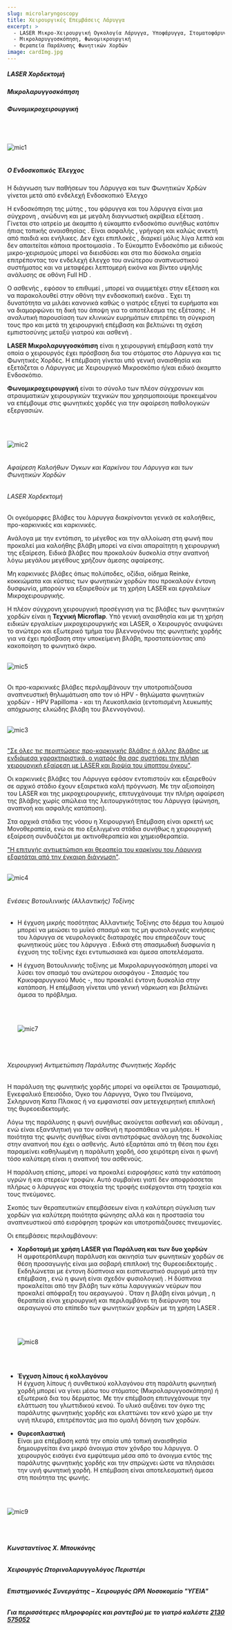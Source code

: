 ```yaml
---
slug: microlaryngoscopy
title: Χειρουργικές Επεμβάσεις Λάρυγγα
excerpt: >
  - LASER Μικρο-Χειρουργική Ογκολογία Λάρυγγα, Υποφάρυγγα, Στοματοφάρυγγα
  - Μικρολαρυγγοσκόπηση, Φωνομικρουργική
  - Θεραπεία Παράλυσης Φωνητικών Χορδών
image: cardImg.jpg
---
```


##### LASER Χορδεκτομή

##### Μικρολαρυγγοσκόπηση

##### Φωνομικροχειρουργική

<br/>
<br/>

![mic1](mic1.jpg)
<br/>
<br/>

##### **Ο Ενδοσκοπικός Έλεγχος**

Η διάγνωση των παθήσεων του Λάρυγγα και των Φωνητικών Χρδών γίνεται μετά από ενδελεχή Ενδοσκοπικό Έλεγχο

Η ενδοσκόπηση της μύτης , του φάρυγγα και του λάρυγγα είναι μια σύγχρονη , ανώδυνη και με μεγάλη διαγνωστική ακρίβεια εξέταση .
Γίνεται στο ιατρείο με άκαμπτο ή εύκαμπτο ενδοσκόπιο συνήθως κατόπιν ήπιας τοπικής αναισθησίας .
Είναι ασφαλής , γρήγορη και καλώς ανεκτή από παιδιά και ενήλικες. Δεν έχει επιπλοκές , διαρκεί μόλις λίγα λεπτά και δεν απαιτείται κάποια προετοιμασία .
Το Εύκαμπτο Ενδοσκόπιο με ειδικούς μικρο-χειρισμούς μπορεί να διεισδύσει και στα πιο δύσκολα σημεία επιτρέποντας τον ενδελεχή έλεγχο του ανώτερου αναπνευστικού συστήματος και να μεταφέρει λεπτομερή εικόνα και βίντεο υψηλής ανάλυσης σε οθόνη Full HD .

Ο ασθενής , εφόσον το επιθυμεί , μπορεί να συμμετέχει στην εξέταση και να παρακολουθεί στην οθόνη την ενδοσκοπική εικόνα .
Έχει τη δυνατότητα να μιλάει κανονικά καθώς ο γιατρός εξηγεί τα ευρήματα και να διαμορφώνει τη δική του άποψη για το αποτέλεσμα της εξέτασης .
Η αναλυτική παρουσίαση των κλινικών ευρημάτων επιτρέπει τη σύγκριση τους προ και μετά τη χειρουργική επέμβαση και βελτιώνει τη σχέση εμπιστοσύνης μεταξύ γιατρού και ασθενή .

**LASER Μικρολαρυγγοσκόπιση**
είναι η χειρουργική επέμβαση κατά την οποία ο χειρουργός έχει πρόσβαση δια του στόματος στο Λάρυγγα και τις Φωνητικές Χορδές. Η επέμβαση γίνεται υπό γενική αναισθησία και εξετάζεται ο Λάρυγγας με Χειρουργικό Μικροσκόπιο ή/και ειδικό άκαμπτο Ενδοσκόπιο.

**Φωνομικροχειρουργική**
είναι το σύνολο των πλέον σύγχρονων και ατραυματικών χειρουργικών τεχνικών που χρησιμοποιούμε προκειμένου να επέμβουμε στις φωνητικές χορδές για την αφαίρεση παθολογικών εξεργασιών.

<br/>
<br/>

![mic2](mic2.jpg)
<br/>
<br/>

###### Αφαίρεση Καλοήθων Όγκων και Καρκίνου του Λάρυγγα και των Φωνητικών Χορδών

###### LASER Χορδεκτομή

Οι ογκόμορφες βλάβες του λάρυγγα διακρίνονται γενικά σε καλοήθεις, προ-καρκινικές και καρκινικές.

Ανάλογα με την εντόπιση, το μέγεθος και την αλλοίωση στη φωνή που προκαλεί μια καλοήθης βλάβη μπορεί να είναι απαραίτητη η χειρουργική της εξαίρεση. Ειδικά βλάβες που προκαλούν δυσκολία στην αναπνοή λόγω μεγάλου μεγέθους χρήζουν άμεσης αφαίρεσης.

Μη καρκινικές βλάβες όπως πολύποδες, οζίδια, οίδημα Reinke, κοκκιώματα και κύστεις των φωνητικών χορδών που προκαλούν έντονη δυσφωνία, μπορούν να εξαιρεθούν με τη χρήση LASER και εργαλείων Μικροχειρουργικής.

Η πλέον σύγχρονη χειρουργική προσέγγιση για τις βλάβες των φωνητικών χορδών είναι η **Τεχνική Microflap**. Υπό γενική αναισθησία και με τη χρήση ειδικών εργαλείων μικροχειρουργικής και LASER, ο Χειρουργός ανυψώνει το ανώτερο και εξωτερικό τμήμα του βλεννογόνου της φωνητικής χορδής για να έχει πρόσβαση στην υποκείμενη βλάβη, προστατεύοντας από κακοποίηση το φωνητικό άκρο.
<br/>
<br/>

![mic5](mic5.jpg)
<br/>
<br/>

Οι προ-καρκινικές βλάβες περιλαμβάνουν την υποτροπιάζουσα αναπνευστική θηλωμάτωση απο τον ιό HPV - θηλώματα φωνητικών χορδών - HPV Papilloma - και τη Λευκοπλακία (εντοπισμένη λευκωπής απόχρωσης ελκώδης βλάβη του βλεννογόνου).
<br/>
<br/>

![mic3](mic3.jpg)
<br/>
<br/>

<u>"Σε όλες τις περιπτώσεις προ-καρκινικής βλάβης ή άλλης βλάβης με ενδιάμεσα χαρακτηριστικά, ο γιατρός θα σας συστήσει την πλήρη χειρουργική εξαίρεση με LASER και βιοψία του ύποπτου όγκου"</u>.

Οι καρκινικές βλάβες του Λάρυγγα εφόσον εντοπιστούν και εξαιρεθούν σε αρχικό στάδιο έχουν εξαιρετικά καλή πρόγνωση. Με την αξιοποίηση του LASER και της μικροχειρουργικής, επιτυγχάνουμε την πλήρη αφαίρεση της βλάβης χωρίς απώλεια της λειτουργικότητας του Λάρυγγα (φώνηση, αναπνοή και ασφαλής κατάποση).

Στα αρχικά στάδια της νόσου η Χειρουργική Επέμβαση είναι αρκετή ως Μονοθεραπεία, ενώ σε πιο εξελιγμένα στάδια συνήθως η χειρουργική εξαίρεση συνδυάζεται με ακτινοθεραπεία και χημειοθεραπεία.

<u>"Η επιτυχής αντιμετώπιση και θεραπεία του καρκίνου του Λάρυγγα εξαρτάται από την έγκαιρη διάγνωση"</u>.
<br/>
<br/>

![mic4](mic4.jpg)
<br/>
<br/>

###### Ενέσεις Βοτουλινικής (Αλλαντικής) Τοξίνης

- Η έγχυση μικρής ποσότητας Αλλαντικής Τοξίνης στο δέρμα του λαιμού μπορεί να μειώσει το μυϊκό σπασμό και τις μη φυσιολογικές κινήσεις του λάρυγγα σε νευρολογικές διαταραχές που επηρεάζουν τους φωνητικούς μύες του λάρυγγα . Ειδικά στη σπασμωδική δυσφωνία η έγχυση της τοξίνης έχει εντυπωσιακά και άμεσα αποτελέσματα.

- Η έγχυση Βοτουλινικής τοξίνης με Μικρολαρυγγοσκόπηση μπορεί να λύσει τον σπασμό του ανώτερου οισοφάγου - Σπασμός του Κρικοφαρυγγικού Μυός -, που προκαλεί έντονη δυσκολία στην κατάποση. Η επέμβαση γίνεται υπό γενική νάρκωση και βελτιώνει άμεσα το πρόβλημα.

  <br/>
  <br/>

  ![mic7](mic7.jpg)

  <br/>
  <br/>

###### Χειρουργική Αντιμετώπιση Παράλυτης Φωνητικής Χορδής

Η παράλυση της φωνητικής χορδής μπορεί να οφείλεται σε Τραυματισμό, Εγκεφαλικό Επεισόδιο, Όγκο του Λάρυγγα, Όγκο του Πνεύμονα, Σκληρυνση Κατα Πλακας ή να εμφανιστεί σαν μετεγχειρητική επιπλοκή της θυρεοειδεκτομής.

Λόγω της παράλυσης η φωνή συνήθως ακούγεται ασθενική και αδύναμη , ενώ είναι εξαντλητική για τον ασθενή η προσπάθεια να μιλήσει. Η ποιότητα της φωνής συνήθως είναι αντιστρόφως ανάλογη της δυσκολίας στην αναπνοή που έχει ο ασθενής. Αυτό εξαρτάται από τη θέση που έχει παραμείνει καθηλωμένη η παράλυτη χορδή, όσο χειρότερη είναι η φωνή τόσο καλύτερη είναι η αναπνοή του ασθενούς.

Η παράλυση επίσης, μπορεί να προκαλεί εισροφήσεις κατά την κατάποση υγρών ή και στερεών τροφών. Αυτό συμβαίνει γιατί δεν αποφράσσεται πλήρως ο λάρυγγας και στοιχεία της τροφής εισέρχονται στη τραχεία και τους πνεύμονες.

Σκοπός των θεραπευτικών επεμβάσεων είναι η καλύτερη σύγκλιση των χορδών για καλύτερη ποιότητα φώνησης αλλά και η προστασία του αναπνευστικού από εισρόφηση τροφών και υποτροπιάζουσες πνευμονίες.

Οι επεμβάσεις περιλαμβάνουν:

- **Χορδοτομή με χρήση LASER για Παράλυση και των δυο χορδών**<br/>
  Η αμφοτερόπλευρη παράλυση και ακινησία των φωνητικών χορδών σε θέση προσαγωγής είναι μια σοβαρή επιπλοκή της Θυρεοειδεκτομής .
  Εκδηλώνεται με έντονη δύσπνοια και εισπνευστικό συριγμό μετά την επέμβαση , ενώ η φωνή είναι σχεδόν φυσιολογική .
  Η δύσπνοια προκαλείται από την βλάβη των κάτω λαρυγγικών νεύρων που προκαλεί απόφραξη του αεραγωγού .
  Όταν η βλάβη είναι μόνιμη , η θεραπεία είναι χειρουργική και περιλαμβάνει τη διεύρυνση του αεραγωγού στο επίπεδο των φωνητικών χορδών με τη χρήση LASER .

  <br/>
  <br/>

  ![mic8](mic8.JPG)

  <br/>
  <br/>

* **Έγχυση λίπους ή κολλαγόνου**<br/>
  Η έγχυση λίπους ή συνθετικού κολλαγόνου στη παράλυτη φωνητική χορδή μπορεί να γίνει μέσω του στόματος (Μικρολαρυγγοσκόπηση) ή εξωτερικά δια του δέρματος. Με την επέμβαση επιτυγχάνουμε την ελάττωση του γλωττιδικού κενού.
  Το υλικό αυξάνει τον όγκο της παράλυτης φωνητικής χορδής και ελαττώνει τον κενό χώρο με την υγιή πλευρά, επιτρέποντάς μια πιο ομαλή δόνηση των χορδών.

* **Θυρεοπλαστική**<br/>
  Είναι μια επέμβαση κατά την οποία υπό τοπική αναισθησία δημιουργείται ένα μικρό άνοιγμα στον χόνδρο του λάρυγγα. Ο χειρουργός εισάγει ένα εμφύτευμα μέσα από το άνοιγμα εντός της παράλυτης φωνητικής χορδής και την σπρώχνει ώστε να πλησιάσει την υγιή φωνητική χορδή. Η επέμβαση είναι αποτελεσματική άμεσα στη ποιότητα της φωνής.

 <br/>
  <br/>

![mic9](mic9.jpg)

<br/>
<br/>

###### **Κωνσταντίνος Χ. Μπουκόνης**

###### **Χειρουργός Ωτορινολαρυγγολόγος Περιστέρι**

###### **Επιστημονικός Συνεργάτης – Χειρουργός ΩΡΛ Νοσοκομείο "ΥΓΕΙΑ"**

###### **_Για περισσότερες πληροφορίες και ραντεβού με το γιατρό καλέστε [2130 575052](tel:2130575052 '2130 575052')_**
